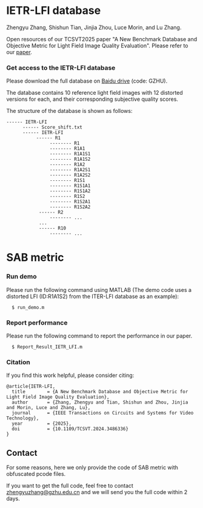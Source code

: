 # IETR-LFI database

Zhengyu Zhang, Shishun Tian, Jinjia Zhou, Luce Morin, and Lu Zhang.

Open resources of our TCSVT2025 paper "A New Benchmark Database and Objective Metric for Light Field Image Quality Evaluation". Please refer to our [paper](https://ieeexplore.ieee.org/abstract/document/10735251/).

### Get access to the IETR-LFI database
Please download the full database on [Baidu drive](https://pan.baidu.com/s/1ZybR5helpGpvDOy6WJTK7w) (code: GZHU).

The database contains 10 reference light field images with 12 distorted versions for each, and their corresponding subjective quality scores.

The structure of the database is shown as follows:

    ------ IETR-LFI
          ------ Score_shift.txt
          ------ IETR-LFI
               ------ R1
                    -------- R1
                    -------- R1A1
                    -------- R1A1S1
                    -------- R1A1S2
                    -------- R1A2
                    -------- R1A2S1
                    -------- R1A2S2
                    -------- R1S1
                    -------- R1S1A1
                    -------- R1S1A2
                    -------- R1S2
                    -------- R1S2A1
                    -------- R1S2A2
                ------ R2
                    -------- ...
                ...
                ------ R10
                    -------- ...


# SAB metric

### Run demo
Please run the following command using MATLAB (The demo code uses a distorted LFI (ID:R1A1S2) from the ITER-LFI database as an example):
```
  $ run_demo.m
```

### Report performance 
Please run the following command to report the performance in our paper.
```
  $ Report_Result_IETR_LFI.m
```

### Citation
If you find this work helpful, please consider citing:
```
@article{IETR-LFI,
  title        = {A New Benchmark Database and Objective Metric for Light Field Image Quality Evaluation},
  author       = {Zhang, Zhengyu and Tian, Shishun and Zhou, Jinjia and Morin, Luce and Zhang, Lu},
  journal      = {IEEE Transactions on Circuits and Systems for Video Technology},
  year         = {2025},
  doi          = {10.1109/TCSVT.2024.3486336}
}
```

## Contact
For some reasons, here we only provide the code of SAB metric with obfuscated pcode files. 

If you want to get the full code, feel free to contact [zhengyuzhang@gzhu.edu.cn](zhengyuzhang@gzhu.edu.cn) and we will send you the full code within 2 days.
